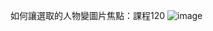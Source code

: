 如何讓選取的人物變圖片焦點：課程120
![image](https://user-images.githubusercontent.com/63919146/145570818-84f42891-40e1-4a23-ab6d-9df687b7eca5.png)
